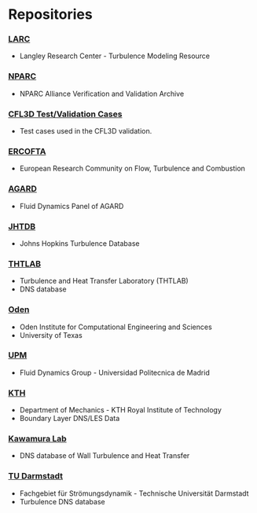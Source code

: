 # Repositories


### [LARC](https://turbmodels.larc.nasa.gov/)
* Langley Research Center - Turbulence Modeling Resource


### [NPARC](https://www.grc.nasa.gov/WWW/wind/valid/archive.html)
* NPARC Alliance Verification and Validation Archive


### [CFL3D Test/Validation Cases](https://cfl3d.larc.nasa.gov/Cfl3dv6/cfl3dv6_testcases.html)
* Test cases used in the CFL3D validation.


### [ERCOFTA](http://cfd.mace.manchester.ac.uk/ercoftac/doku.php)
* European Research Community on Flow, Turbulence and Combustion


### [AGARD](https://torroja.dmt.upm.es/turbdata/agard/)
* Fluid Dynamics Panel of AGARD


### [JHTDB](http://turbulence.pha.jhu.edu/)
* Johns Hopkins Turbulence Database


### [THTLAB](https://thtlab.jp/)
* Turbulence and Heat Transfer Laboratory (THTLAB)
* DNS database


### [Oden](https://turbulence.oden.utexas.edu/)
* Oden Institute for Computational Engineering and Sciences
* University of Texas


### [UPM](https://torroja.dmt.upm.es/turbdata/)
* Fluid Dynamics Group - Universidad Politecnica de Madrid


### [KTH](https://www.mech.kth.se/~pschlatt/DATA/)
* Department of Mechanics - KTH Royal Institute of Technology
* Boundary Layer DNS/LES Data


### [Kawamura Lab](https://www.rs.tus.ac.jp/t2lab/db/)
* DNS database of Wall Turbulence and Heat Transfer


### [TU Darmstadt](https://www.fdy.tu-darmstadt.de/fdyresearch/dns/direkte_numerische_simulation.en.jsp)
* Fachgebiet für Strömungsdynamik - Technische Universität Darmstadt
* Turbulence DNS database
